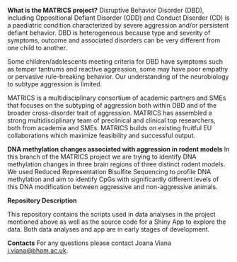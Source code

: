 **What is the MATRICS project?**
Disruptive Behavior Disorder (DBD), including Oppositional Defiant Disorder (ODD) and Conduct Disorder (CD) is a paediatric condition characterized by severe aggression and/or persistent defiant behavior. DBD is heterogeneous because type and severity of symptoms, outcome and associated disorders can be very different from one child to another.

Some children/adolescents meeting criteria for DBD have symptoms such as temper tantrums and reactive aggression, some may have poor empathy or pervasive rule-breaking behavior. Our understanding of the neurobiology to subtype aggression is limited.

MATRICS is a multidisciplinary consortium of academic partners and SMEs that focuses on the subtyping of aggression both within DBD and of the broader cross-disorder trait of aggression. MATRICS has assembled a strong multidisciplinary team of preclinical and clinical top researchers, both from academia and SMEs. MATRICS builds on existing fruitful EU collaborations which maximize feasibility and successful output.

**DNA methylation changes associated with aggression in rodent models**
In this branch of the MATRICS project we are trying to identify DNA methylation changes in three brain regions of three distinct rodent models. We used Reduced Representation Bisulfite Sequencing to profile DNA methylation and aim to identify CpGs with significantly different levels of this DNA modification between aggressive and non-aggressive animals.


**Repository Description**

This repository contains the scripts used in data analyses in the project mentioned above as well as the source code for a Shiny App to explore the data. Both data analyses and app are in early stages of development.


**Contacts**
For any questions please contact Joana Viana j.viana@bham.ac.uk.
